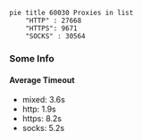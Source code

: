 
```mermaid
pie title 60030 Proxies in list
    "HTTP" : 27668
    "HTTPS": 9671
    "SOCKS" : 30564
```

### Some Info
#### Average Timeout

- mixed: 3.6s
- http: 1.9s
- https: 8.2s
- socks: 5.2s